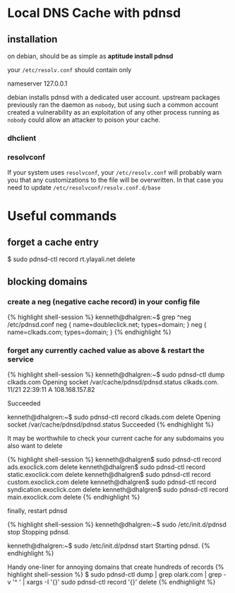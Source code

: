 
# Local DNS Cache with pdnsd


## installation

on debian, should be as simple as **aptitude install pdnsd**

your `/etc/resolv.conf` should contain only

  nameserver 127.0.0.1

debian installs pdnsd with a dedicated user account.  upstream packages
previously ran the daemon as `nobody`, but using such a common account
created a vulnerability as an exploitation of any other process running as
`nobody` could allow an attacker to poison your cache.

### dhclient



### resolvconf

If your system uses `resolvconf`, your `/etc/resolv.conf` will probably warn
you that any customizations to the file will be overwritten.  In that case you
need to update `/etc/resolvconf/resolv.conf.d/base`


# Useful commands


## forget a cache entry

  $ sudo pdnsd-ctl record rt.ylayali.net delete

## blocking domains

### create a **neg** (negative cache record) in your config file

{% highlight shell-session %}
kenneth@dhalgren:~$ grep ^neg /etc/pdnsd.conf 
neg { name=doubleclick.net; types=domain; }
neg { name=clkads.com; types=domain; }
{% endhighlight %}

### forget any currently cached value as above & restart the service

{% highlight shell-session %}
kenneth@dhalgren:~$ sudo pdnsd-ctl dump clkads.com
Opening socket /var/cache/pdnsd/pdnsd.status
clkads.com.
    11/21 22:39:11    A       108.168.157.82

Succeeded

kenneth@dhalgren:~$ sudo pdnsd-ctl record clkads.com delete
Opening socket /var/cache/pdnsd/pdnsd.status
Succeeded
{% endhighlight %}

It may be worthwhile to check your current cache for any subdomains you also
want to delete

{% highlight shell-session %}
kenneth@dhalgren$ sudo pdnsd-ctl record ads.exoclick.com delete
kenneth@dhalgren$ sudo pdnsd-ctl record static.exoclick.com delete
kenneth@dhalgren$ sudo pdnsd-ctl record custom.exoclick.com delete
kenneth@dhalgren$ sudo pdnsd-ctl record syndication.exoclick.com delete
kenneth@dhalgren$ sudo pdnsd-ctl record main.exoclick.com delete
{% endhighlight %}

finally, restart pdnsd

{% highlight shell-session %}
kenneth@dhalgren:~$ sudo /etc/init.d/pdnsd stop 
Stopping pdnsd.

kenneth@dhalgren:~$ sudo /etc/init.d/pdnsd start
Starting pdnsd.
{% endhighlight %}

Handy one-liner for annoying domains that create hundreds of records
{% highlight shell-session %}
$ sudo pdnsd-ctl dump | grep olark.com | grep -v '^ ' | xargs -I '{}' sudo pdnsd-ctl record '{}' delete
{% endhighlight %}


